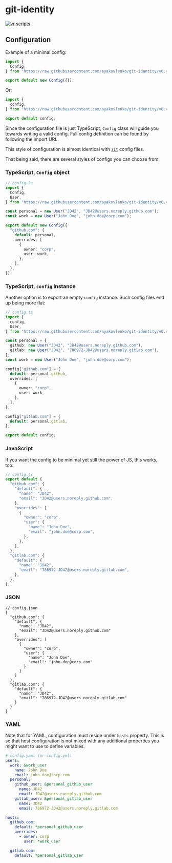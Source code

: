# git-identity

[![vr scripts](https://badges.velociraptor.run/flat.svg)](https://velociraptor.run)

## Configuration

Example of a minimal config:

```typescript
import {
  Config,
} from "https://raw.githubusercontent.com/ayakovlenko/git-identity/v0.4.0/config.ts";

export default new Config({});
```

Or:

```typescript
import {
  config,
} from "https://raw.githubusercontent.com/ayakovlenko/git-identity/v0.4.0/config.ts";

export default config;
```

Since the configuration file is just TypeScript, `Config` class will guide you
towards writing a valid config. Full config definition can be found by following
the import URL.

This style of configuration is almost identical with
[`zit`](https://github.com/ayakovlenko/zit) config files.

That being said, there are several styles of configs you can choose from:

### TypeScript, `Config` object

```typescript
// config.ts
import {
  Config,
  User,
} from "https://raw.githubusercontent.com/ayakovlenko/git-identity/v0.4.0/config.ts";

const personal = new User("JD42", "JD42@users.noreply.github.com");
const work = new User("John Doe", "john.doe@corp.com");

export default new Config({
  "github.com": {
    default: personal,
    overrides: [
      {
        owner: "corp",
        user: work,
      },
    ],
  },
});
```

### TypeScript, `config` instance

Another option is to export an empty `config` instance. Such config files end up
being more flat:

```typescript
// config.ts
import {
  config,
  User,
} from "https://raw.githubusercontent.com/ayakovlenko/git-identity/v0.4.0/config.ts";

const personal = {
  github: new User("JD42", "JD42@users.noreply.github.com"),
  gitlab: new User("JD42", "786972-JD42@users.noreply.gitlab.com"),
};
const work = new User("John Doe", "john.doe@corp.com");

config["github.com"] = {
  default: personal.github,
  overrides: [
    {
      owner: "corp",
      user: work,
    },
  ],
};

config["gitlab.com"] = {
  default: personal.gitlab,
};

export default config;
```

### JavaScript

If you want the config to be minimal yet still the power of JS, this works, too:

```javascript
// config.js
export default {
  "github.com": {
    "default": {
      "name": "JD42",
      "email": "JD42@users.noreply.github.com",
    },
    "overrides": [
      {
        "owner": "corp",
        "user": {
          "name": "John Doe",
          "email": "john.doe@corp.com",
        },
      },
    ],
  },
  "gitlab.com": {
    "default": {
      "name": "JD42",
      "email": "786972-JD42@users.noreply.gitlab.com",
    },
  },
};
```

### JSON

```jsonc
// config.json
{
  "github.com": {
    "default": {
      "name": "JD42",
      "email": "JD42@users.noreply.github.com"
    },
    "overrides": [
      {
        "owner": "corp",
        "user": {
          "name": "John Doe",
          "email": "john.doe@corp.com"
        }
      }
    ]
  },
  "gitlab.com": {
    "default": {
      "name": "JD42",
      "email": "786972-JD42@users.noreply.gitlab.com"
    }
  }
}
```

### YAML

Note that for YAML, configuration must reside under `hosts` property. This is so
that host configuration is not mixed with any additional properties you might
want to use to define variables.

```yaml
# config.yaml (or config.yml)
users:
  work: &work_user
    name: John Doe
    email: john.doe@corp.com
  personal:
    github_user: &personal_github_user
      name: JD42
      email: JD42@users.noreply.github.com
    gitlab_user: &personal_gitlab_user
      name: JD42
      email: 786972-JD42@users.noreply.gitlab.com

hosts:
  github.com:
    default: *personal_github_user
    overrides:
      - owner: corp
        user: *work_user

  gitlab.com:
    default: *personal_gitlab_user
```
